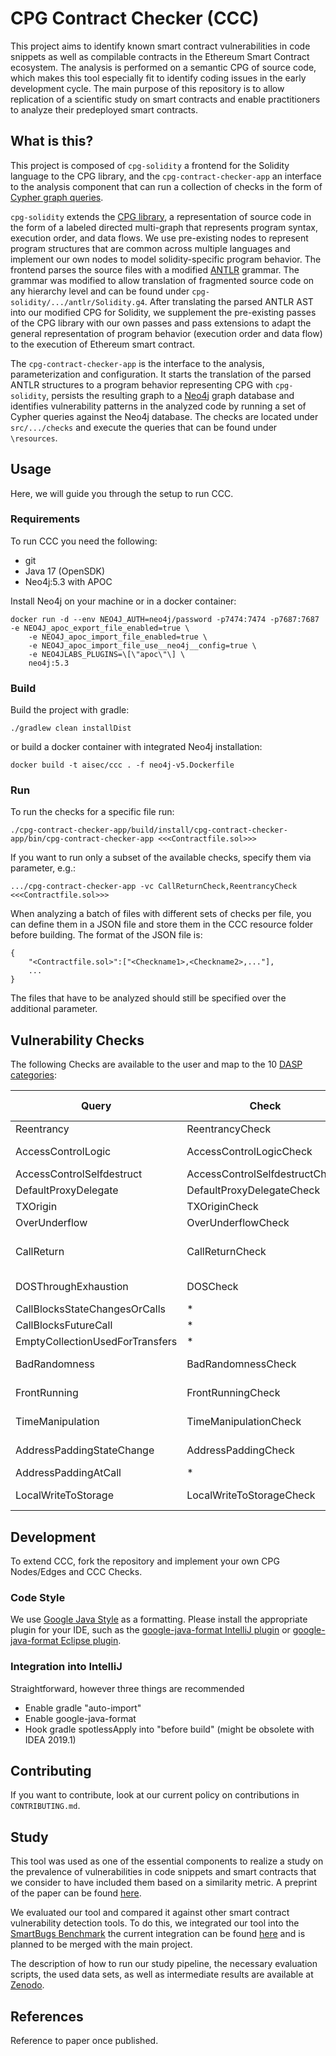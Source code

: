 # CPG Contract Checker (CCC)
This project aims to identify known smart contract vulnerabilities in code snippets as well as compilable contracts in 
the Ethereum Smart Contract ecosystem.
The analysis is performed on a semantic CPG of source code, which makes this tool especially fit to identify coding
issues in the early development cycle. The main purpose of this repository is to allow replication of a scientific
study on smart contracts and enable practitioners to analyze their predeployed smart contracts.

## What is this?

This project is composed of `cpg-solidity` a frontend for the Solidity language to the CPG library, and the `cpg-contract-checker-app` 
an interface to the analysis component that can run a collection of checks in the form of [Cypher graph queries](https://neo4j.com/docs/cypher-manual/current/introduction/cypher-overview/).

`cpg-solidity` extends the [CPG library](https://github.com/Fraunhofer-AISEC/cpg), a representation of source code in the form of a labeled directed multi-graph that
represents program syntax, execution order, and data flows. We use pre-existing nodes to represent program structures that
are common across multiple languages and implement our own nodes to model solidity-specific program behavior. The frontend parses the
source files with a modified [ANTLR](https://www.antlr.org/) grammar. The grammar was modified to allow translation of 
fragmented source code on any hierarchy level and can be found under `cpg-solidity/.../antlr/Solidity.g4`.
After translating the parsed ANTLR AST into our modified CPG for Solidity, we supplement the pre-existing passes of the CPG library
with our own passes and pass extensions to adapt the general representation of program behavior (execution order and data flow)
to the execution of Ethereum smart contract.

The `cpg-contract-checker-app` is the interface to the analysis, parameterization and configuration. It starts the translation of
the parsed ANTLR structures to a program behavior representing CPG with `cpg-solidity`, persists the resulting graph to a 
[Neo4j](https://neo4j.com/) graph database and identifies vulnerability patterns in the analyzed code by running a set of Cypher queries against
the Neo4j database. The checks are located under `src/.../checks` and execute the queries that can be found under `\resources`.

## Usage

Here, we will guide you through the setup to run CCC.

### Requirements
To run CCC you need the following:
* git
* Java 17 (OpenSDK)
* Neo4j:5.3 with APOC

Install Neo4j on your machine or in a docker container:
```
docker run -d --env NEO4J_AUTH=neo4j/password -p7474:7474 -p7687:7687 -e NEO4J_apoc_export_file_enabled=true \            
    -e NEO4J_apoc_import_file_enabled=true \
    -e NEO4J_apoc_import_file_use__neo4j__config=true \
    -e NEO4JLABS_PLUGINS=\[\"apoc\"\] \
    neo4j:5.3
```

### Build
Build the project with gradle:
```
./gradlew clean installDist
```
or build a docker container with integrated Neo4j installation:
```
docker build -t aisec/ccc . -f neo4j-v5.Dockerfile
```

### Run
To run the checks for a specific file run:
```
./cpg-contract-checker-app/build/install/cpg-contract-checker-app/bin/cpg-contract-checker-app <<<Contractfile.sol>>>
```
If you want to run only a subset of the available checks, specify them via parameter, e.g.:
```
.../cpg-contract-checker-app -vc CallReturnCheck,ReentrancyCheck <<<Contractfile.sol>>>
```
When analyzing a batch of files with different sets of checks per file, you can define them in a JSON file and store them
in the CCC resource folder before building. The format of the JSON file is:
```
{
    "<Contractfile.sol>":["<Checkname1>,<Checkname2>,..."],
    ...
}
```
The files that have to be analyzed should still be specified over the additional parameter.


## Vulnerability Checks
The following Checks are available to the user and map to the 10 [DASP categories](https://dasp.co/):

| Query                           | Check                          | DASP Category             |
|---------------------------------|--------------------------------|---------------------------|
| Reentrancy                      | ReentrancyCheck                | Reentrancy                |
| AccessControlLogic              | AccessControlLogicCheck        | Access Control            |
| AccessControlSelfdestruct       | AccessControlSelfdestructCheck | *                         |
| DefaultProxyDelegate            | DefaultProxyDelegateCheck      | *                         |
| TXOrigin                        | TXOriginCheck                  | *                         |
| OverUnderflow                   | OverUnderflowCheck             | Arithmetic                |
| CallReturn                      | CallReturnCheck                | Unchecked Low Level Calls |
| DOSThroughExhaustion            | DOSCheck                       | Denial of Service         |
| CallBlocksStateChangesOrCalls   | *                              | *                         |
| CallBlocksFutureCall            | *                              | *                         |
| EmptyCollectionUsedForTransfers | *                              | *                         |
| BadRandomness                   | BadRandomnessCheck             | Bad Randomness            |
| FrontRunning                    | FrontRunningCheck              | Front Running             |
| TimeManipulation                | TimeManipulationCheck          | Time Manipulation         |
| AddressPaddingStateChange       | AddressPaddingCheck            | Short Addresses           |
| AddressPaddingAtCall            | *                              | *                         |
| LocalWriteToStorage             | LocalWriteToStorageCheck       | Unknown Unknowns          |

## Development
To extend CCC, fork the repository and implement your own CPG Nodes/Edges and CCC Checks.

### Code Style

We use [Google Java Style](https://github.com/google/google-java-format) as a formatting. Please install the appropriate plugin for your IDE, such as the [google-java-format IntelliJ plugin](https://plugins.jetbrains.com/plugin/8527-google-java-format) or [google-java-format Eclipse plugin](https://github.com/google/google-java-format/releases/download/google-java-format-1.6/google-java-format-eclipse-plugin_1.6.0.jar).

### Integration into IntelliJ

Straightforward, however three things are recommended

* Enable gradle "auto-import"
* Enable google-java-format
* Hook gradle spotlessApply into "before build" (might be obsolete with IDEA 2019.1)

## Contributing

If you want to contribute, look at our current policy on contributions in `CONTRIBUTING.md`.

## Study

This tool was used as one of the essential components to realize a study on the prevalence of vulnerabilities in code
snippets and smart contracts that we consider to have included them based on a similarity metric. A preprint of the paper
can be found [here]().

We evaluated our tool and compared it against other smart contract vulnerability detection tools. To do this, we integrated
our tool into the [SmartBugs Benchmark](https://github.com/smartbugs/smartbugs) the current integration can be found [here](https://github.com/fwendland/smartbugs/commit/85529da87adf98cc01773af2da3fe70634eeabb6) and is planned to be merged with
the main project.

The description of how to run our study pipeline, the necessary evaluation scripts, the used data sets, as well
as intermediate results are available at [Zenodo]().

## References

Reference to paper once published.



